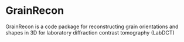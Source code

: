# GrainRecon
GrainRecon is a code package for reconstructing grain orientations and shapes in 3D for laboratory diffraction contrast tomography (LabDCT)
